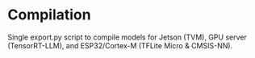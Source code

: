 # Compilation

Single export.py script to compile models for Jetson (TVM), GPU server (TensorRT-LLM), and ESP32/Cortex-M (TFLite Micro & CMSIS-NN).
